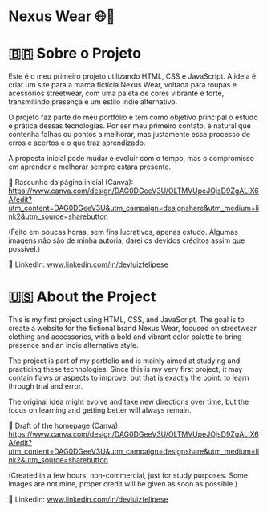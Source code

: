 # Nexus Wear 🌐👕

# 🇧🇷 Sobre o Projeto

Este é o meu primeiro projeto utilizando HTML, CSS e JavaScript.
A ideia é criar um site para a marca fictícia Nexus Wear, voltada para roupas e acessórios streetwear, com uma paleta de cores vibrante e forte, transmitindo presença e um estilo indie alternativo.

O projeto faz parte do meu portfólio e tem como objetivo principal o estudo e prática dessas tecnologias. Por ser meu primeiro contato, é natural que contenha falhas ou pontos a melhorar, mas justamente esse processo de erros e acertos é o que traz aprendizado.

A proposta inicial pode mudar e evoluir com o tempo, mas o compromisso em aprender e melhorar sempre estará presente.

🔗 Rascunho da página inicial (Canva):
https://www.canva.com/design/DAG0DGeeV3U/OLTMVUpeJOjsD9ZgALIX6A/edit?utm_content=DAG0DGeeV3U&utm_campaign=designshare&utm_medium=link2&utm_source=sharebutton

(Feito em poucas horas, sem fins lucrativos, apenas estudo. Algumas imagens não são de minha autoria, darei os devidos créditos assim que possível.)

📌 LinkedIn: www.linkedin.com/in/devluizfelipese

# 🇺🇸 About the Project

This is my first project using HTML, CSS, and JavaScript.
The goal is to create a website for the fictional brand Nexus Wear, focused on streetwear clothing and accessories, with a bold and vibrant color palette to bring presence and an indie alternative style.

The project is part of my portfolio and is mainly aimed at studying and practicing these technologies. Since this is my very first project, it may contain flaws or aspects to improve, but that is exactly the point: to learn through trial and error.

The original idea might evolve and take new directions over time, but the focus on learning and getting better will always remain.

🔗 Draft of the homepage (Canva):
https://www.canva.com/design/DAG0DGeeV3U/OLTMVUpeJOjsD9ZgALIX6A/edit?utm_content=DAG0DGeeV3U&utm_campaign=designshare&utm_medium=link2&utm_source=sharebutton

(Created in a few hours, non-commercial, just for study purposes. Some images are not mine, proper credit will be given as soon as possible.)

📌 LinkedIn: www.linkedin.com/in/devluizfelipese
